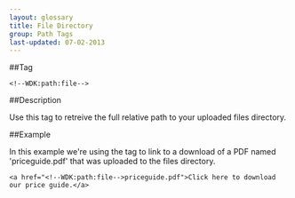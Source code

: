 ```yaml
---
layout: glossary
title: File Directory
group: Path Tags
last-updated: 07-02-2013
---
```


##Tag

`<!--WDK:path:file-->`

##Description

Use this tag to retreive the full relative path to your uploaded files directory.

##Example

In this example we're using the tag to link to a download of a PDF named 'priceguide.pdf' that was uploaded to the files directory.

~~~
<a href="<!--WDK:path:file-->priceguide.pdf">Click here to download our price guide.</a>
~~~